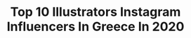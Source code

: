 ---
title: Top 10 Illustrators Instagram Influencers In Greece In 2020
description: >-
  Find top illustrators Instagram influencers in Greece in 2020. Most popular hashtags: #illustration #art #illustrator #artistsoninstagram.
platform: Instagram
profiles:
  - username: "nikolas_tower"
    fullname: >-
      Nikolas Tower ✨🦋✨
    location: "Greece"
    followers: 174466
    engagement: 471
    commentsToLikes: 0.013557
    id: ck0tu3bld5g0d0i19hy5g68lp
    verified: false
    hashtags: "#aestheticart, #sketch, #graphiteportrait, #opsis"
  - username: "gavaskantira"
    fullname: >-
      Georgia Avaskantira
    location: "Greece"
    followers: 11851
    engagement: 899
    commentsToLikes: 0.014690
    id: ck6tiomp314du0j71hv1hp960
    verified: false
    hashtags: "#walkinthelight, #photoshooting, #lovequotes, #vitamind"
  - username: "uncl_paul_knows_upk"
    fullname: >-
      Uncl Paul Knows
    location: "Greece"
    followers: 105143
    engagement: 194
    commentsToLikes: 0.012625
    id: ck0vvssxqqlr30i19g02zscr4
    verified: false
    hashtags: "#wowtattoo, #watercolortattoo, #digitalillustration, #loltattoo"
  - username: "littlemiss.grumpy"
    fullname: >-
      Little miss Grumpy
    location: "Greece"
    followers: 13005
    engagement: 658
    commentsToLikes: 0.059500
    id: ck8svss44ck660j787ouc8hlv
    verified: false
    hashtags: "#art, #professormcgonagall, #illustration, #harrypotter"
  - username: "marina_gioti"
    fullname: >-
      Marina Gioti
    location: "Greece"
    followers: 7395
    engagement: 363
    commentsToLikes: 0.017302
    id: ck136mjt1787v0i19sf5310fb
    verified: false
    hashtags: "#illustration, #daughterandmother, #beagleofinstagram, #nameday"
  - username: "elysios_c"
    fullname: >-
      Elysios
    location: "Greece"
    followers: 13791
    engagement: 1696
    commentsToLikes: 0.016326
    id: ck0ue8p1okqsu0i19f0xmkfgt
    verified: false
    hashtags: "#landscapeart, #landscapelover, #paintingportraits, #digitalillustration"
  - username: "elenig"
    fullname: >-
      ©Eleni Georgiadou Drawings
    location: "Greece"
    followers: 13867
    engagement: 1033
    commentsToLikes: 0.073576
    id: ck0tyvoobo99b0i19xmmv5tz9
    verified: false
    hashtags: "#illustratie, #inktober2k19, #inkartist, #drawlloween"
  - username: "spirosgrammenos_"
    fullname: >-
      Σπύρος Γραμμένος
    location: "Greece"
    followers: 13728
    engagement: 905
    commentsToLikes: 0.009663
    id: ck6tiok73148u0j71vzi74mgl
    verified: false
    hashtags: "#staystrong, #grammentinos, #bro, #humor"
  - username: "pinks_and_roses"
    fullname: >-
      Pinks&Roses
    location: "Greece"
    followers: 71173
    engagement: 866
    commentsToLikes: 0.014288
    id: ck0tzs7kwresx0i19cz1bd7tg
    verified: false
    hashtags: "#doodlersofinstagram, #dailycomic, #justgirlproject, #breakfastsweetbreakfast"
  - username: "beetrootdesign"
    fullname: >-
      Beetroot
    location: "Greece"
    followers: 14541
    engagement: 473
    commentsToLikes: 0.013093
    id: ck6trqvgs0k570j71nxu1j43v
    verified: false
    hashtags: "#hanginthere, #posterdesign, #stegi, #kikirikou"
---